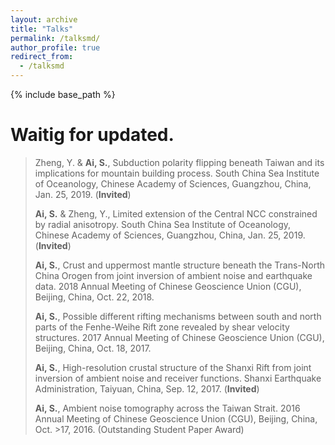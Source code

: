 ```yaml
---
layout: archive
title: "Talks"
permalink: /talksmd/
author_profile: true
redirect_from:
  - /talksmd
---
```


{% include base_path %}

# Waitig for updated.

>Zheng, Y. & **Ai, S.**, Subduction polarity flipping beneath Taiwan and its implications for mountain building process. South China Sea Institute of Oceanology, Chinese Academy of Sciences, Guangzhou, China, Jan. 25, 2019. (**Invited**)
>
>**Ai, S.** & Zheng, Y., Limited extension of the Central NCC constrained by radial anisotropy. South China Sea Institute of Oceanology, Chinese Academy of Sciences, Guangzhou, China, Jan. 25, 2019. (**Invited**)
>
>**Ai, S.**, Crust and uppermost mantle structure beneath the Trans-North China Orogen from joint inversion of ambient noise and earthquake data. 2018 Annual Meeting of Chinese Geoscience Union (CGU), Beijing, China, Oct. 22, 2018.
>
>**Ai, S.**, Possible different rifting mechanisms between south and north parts of the Fenhe-Weihe Rift zone revealed by shear velocity structures. 2017 Annual Meeting of Chinese Geoscience Union (CGU), Beijing, China, Oct. 18, 2017.
>
>**Ai, S.**, High-resolution crustal structure of the Shanxi Rift from joint inversion of ambient noise and receiver functions. Shanxi Earthquake Administration, Taiyuan, China, Sep. 12, 2017. (**Invited**)
>
>**Ai, S.**, Ambient noise tomography across the Taiwan Strait. 2016 Annual Meeting of Chinese Geoscience Union (CGU), Beijing, China, Oct. >17, 2016. (Outstanding Student Paper Award)
>
